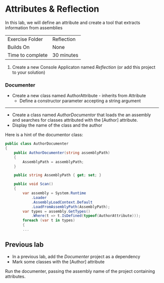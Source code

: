 ﻿# Attributes & Reflection
In this lab, we will define an attribute and create a tool that extracts information from assemblies

| | |
| --------- | --------------------------- |
| Exercise Folder | Reflection |
| Builds On | None |
| Time to complete | 30 minutes

1. Create a new Console Applicaton named *Reflection* (or add this project to your solution)

### Documenter
- Create a new class named AuthorAttribute - inherits from Attribute
    - Define a constructor parameter accepting a string argument
---
- Create a class named *AuthorDocumentor* that loads the an assembly 
 and searches for classes attributed with the [Author] attribute.
- Display the name of the class and the author

Here is a hint of the documentor class:

```csharp
public class AuthorDocumenter
{
    public AuthorDocumenter(string assemblyPath)
    {
        AssemblyPath = assemblyPath;
    }

    public string AssemblyPath { get; set; }

    public void Scan()
    {
        var assembly = System.Runtime
            .Loader
            .AssemblyLoadContext.Default
            .LoadFromAssemblyPath(AssemblyPath);
        var types = assembly.GetTypes()
            .Where(t => t.IsDefined(typeof(AuthorAttribute)));
        foreach (var t in types)
        {
        ...
```

## Previous lab
- In a previous lab, add the *Documenter* project as a dependency
- Mark some classes with the [Author] attribute

Run the documenter, passing the assembly name of the project containing attributes.
